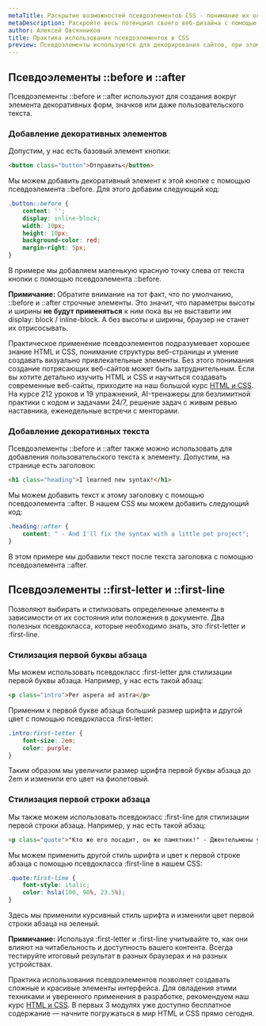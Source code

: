 ```yaml
---
metaTitle: Раскрытие возможностей псевдоэлементов CSS - понимание их особенностей
metaDescription: Раскройте весь потенциал своего веб-дизайна с помощью псевдоэлементов CSS. Узнайте об их функциях и о том, как их использовать для создания визуально потрясающих веб-сайтов | База знаний PurpleSchool
author: Алексей Овсянников
title: Практика использования псевдоэлементов в CSS
preview: Псевдоэлементы используются для декорирования сайтов, при этом не создавая новых html элементов. В этой статье мы рассмотрим синтаксис и изучим, как их применять на практике.
---
```


## **Псевдоэлементы ::before и ::after**

Псевдоэлементы ::before и ::after используют для создания вокруг элемента декоративных форм, значков или даже пользовательского текста.

### **Добавление декоративных элементов**

Допустим, у нас есть базовый элемент кнопки:

```html
<button class="button">Отправить</button>
```

Мы можем добавить декоративный элемент к этой кнопке с помощью псевдоэлемента ::before. Для этого добавим следующий код:

```css
.button::before {
	content: '';
	display: inline-block;
	width: 10px;
	height: 10px;
	background-color: red;
	margin-right: 5px;
}
```

В примере мы добавляем маленькую красную точку слева от текста кнопки с помощью псевдоэлемента ::before.

**Примичание:** Обратите внимание на тот факт, что по умолчанию, ::before и ::after строчные элементы. Это значит, что параметры высоты и ширины **не будут применяться** к ним пока вы не выставити им display: block / inline-block. А без высоты и ширины, браузер не станет их отрисосывать.

Практическое применение псевдоэлементов подразумевает хорошее знание HTML и CSS, понимание структуры веб-страницы и умение создавать визуально привлекательные элементы. Без этого понимания создание потрясающих веб-сайтов может быть затруднительным. Если вы хотите детально изучить HTML и CSS и научиться создавать современные веб-сайты, приходите на наш большой курс [HTML и CSS](https://purpleschool.ru/course/html-css?utm_source=knowledgebase&utm_medium=text&utm_campaign=Praktika-ispolzovaniya-psevdoelementov-v-CSS). На курсе 212 уроков и 19 упражнений, AI-тренажеры для безлимитной практики с кодом и задачами 24/7, решение задач с живым ревью наставника, еженедельные встречи с менторами.

### **Добавление декоративных текста**

Псевдоэлементы ::before и ::after также можно использовать для добавления пользовательского текста к элементу. Допустим, на странице есть заголовок:

```html
<h1 class="heading">I learned new syntax!</h1>
```

Мы можем добавить текст к этому заголовку с помощью псевдоэлемента ::after. В нашем CSS мы можем добавить следующий код:

```css
.heading::after {
	content: " - And I'll fix the syntax with a little pet project";
}
```

В этом примере мы добавили текст после текста заголовка с помощью псевдоэлемента ::after.

## **Псевдоэлементы ::first-letter и ::first-line**

Позволяют выбирать и стилизовать определенные элементы в зависимости от их состояния или положения в документе. Два полезных псевдокласса, которые необходимо знать, это :first-letter и :first-line.

### **Стилизация первой буквы абзаца**

Мы можем использовать псевдокласс :first-letter для стилизации первой буквы абзаца. Например, у нас есть такой абзац:

```html
<p class="intro">Per aspera ad astra</p>
```

Применим к первой букве абзаца больший размер шрифта и другой цвет с помощью псевдокласса :first-letter:

```css
.intro:first-letter {
	font-size: 2em;
	color: purple;
}
```

Таким образом мы увеличили размер шрифта первой буквы абзаца до 2em и изменили его цвет на фиолетовый.

### **Стилизация первой строки абзаца**

Мы также можем использовать псевдокласс :first-line для стилизации первой строки абзаца. Например, у нас есть такой абзац:

```html
<p class="quote">"Кто же его посадит, он же памятник!" - Джентельмены удачи</p>
```

Мы можем применить другой стиль шрифта и цвет к первой строке абзаца с помощью псевдокласса :first-line в нашем CSS:

```css
.quote:first-line {
	font-style: italic;
	color: hsla(100, 90%, 23.5%);
}
```

Здесь мы применили курсивный стиль шрифта и изменили цвет первой строки абзаца на зеленый.

**Примичание:** Используя :first-letter и :first-line учитывайте то, как они влияют на читабельность и доступность вашего контента. Всегда тестируйте итоговый результат в разных браузерах и на разных устройствах.

Практика использования псевдоэлементов позволяет создавать сложные и красивые элементы интерфейса. Для овладения этими техниками и уверенного применения в разработке, рекомендуем наш курс [HTML и CSS](https://purpleschool.ru/course/html-css?utm_source=knowledgebase&utm_medium=text&utm_campaign=Praktika-ispolzovaniya-psevdoelementov-v-CSS). В первых 3 модулях уже доступно бесплатное содержание — начните погружаться в мир HTML и CSS прямо сегодня.
